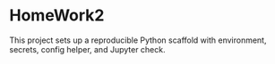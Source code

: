 
# HomeWork2
This project sets up a reproducible Python scaffold with environment, secrets, config helper, and Jupyter check.
